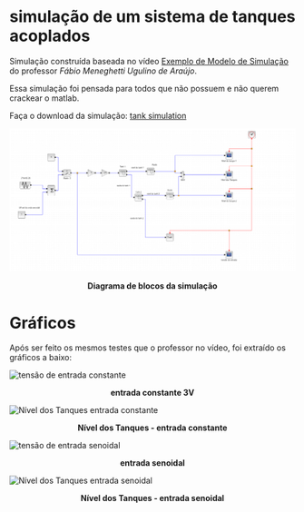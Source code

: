 # simulação de um sistema de tanques acoplados

Simulação construída baseada no vídeo [Exemplo de Modelo de Simulação](https://www.youtube.com/watch?v=4jh4SQgijSw&ab_channel=ProfessorMeneghetti) do professor _Fábio Meneghetti Ugulino de Araújo_.

Essa simulação foi pensada para todos que não possuem e não querem crackear o matlab.

Faça o download da simulação: [tank simulation](https://github.com/samuel-cavalcanti/simulacao_de_um_sistema_de_tanques_acoplados/releases/download/latest/tank_simulation.zcos)


![Diagrama de blocos](imagens/diagrama%20de%20blocos.png)
<p align="center">
<strong>Diagrama de blocos da simulação</strong>
</p>


# Gráficos

Após ser feito os mesmos testes que o professor no vídeo, foi extraído
os gráficos a baixo:



![tensão de entrada constante](imagens/tensão%20de%20entrada%20constante.png)
<p align="center">
<strong>entrada constante 3V</strong>
</p>

![Nível dos Tanques entrada constante](imagens/Nível%20dos%20Tanques%20entrada%20constante.png)
<p align="center">
<strong>Nível dos Tanques - entrada constante</strong>
</p>

![tensão de entrada senoidal](imagens/tensão%20de%20entrada%20senoidal.png)
<p align="center">
<strong>entrada senoidal</strong>
</p>

![Nível dos Tanques entrada senoidal](imagens/Nível%20dos%20Tanques%20entrada%20senoidal.png)
<p align="center">
<strong>Nível dos Tanques - entrada senoidal</strong>
</p>